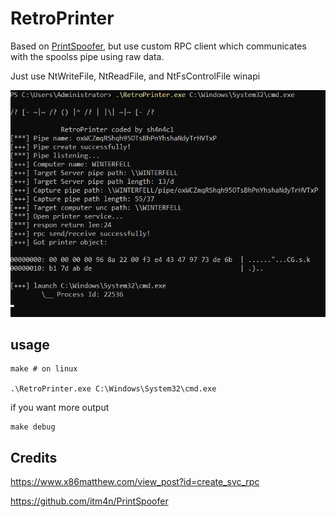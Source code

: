 # RetroPrinter

Based on [PrintSpoofer](https://github.com/itm4n/PrintSpoofer), but use custom RPC client which communicates with the spoolss pipe using raw data.

Just use NtWriteFile, NtReadFile, and NtFsControlFile winapi

<p align="center">
<img src="https://raw.githubusercontent.com/Sh4N4C1/gitbook/main/images/RetroPrinter.png" alt="RetroPrinter">
</p>

## usage

```
make # on linux

.\RetroPrinter.exe C:\Windows\System32\cmd.exe
```

if you want more output

```
make debug
```

## Credits

https://www.x86matthew.com/view_post?id=create_svc_rpc

https://github.com/itm4n/PrintSpoofer
